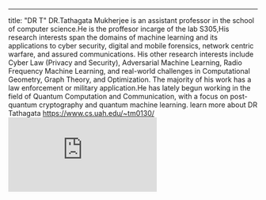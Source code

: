 ---
title: "DR T"
DR.Tathagata Mukherjee is an assistant professor in the school of computer science.He is the proffesor incarge of the lab S305,His research interests span the domains of machine learning and its applications to cyber security, digital and mobile forensics, network centric warfare, and assured communications.
His other research interests include Cyber Law (Privacy and Security), Adversarial Machine Learning, Radio Frequency Machine Learning, and real-world challenges in Computational Geometry, Graph Theory, and Optimization.
The majority of his work has a law enforcement or military application.He has lately begun working in the field of Quantum Computation and Communication, with a focus on post-quantum cryptography and quantum machine learning. 
learn more about DR Tathagata https://www.cs.uah.edu/~tm0130/
![dr T.MD](https://github.com/kinyalinn/kinyalinn.github.io/files/8432751/dr.T.MD)


     
       
       
     


   
    

  
